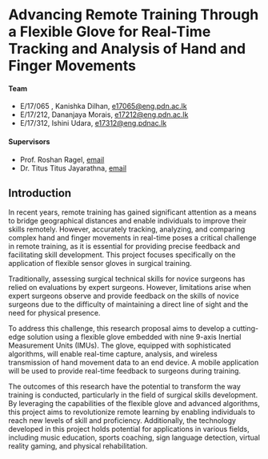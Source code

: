 # Advancing Remote Training Through a Flexible Glove for Real-Time Tracking and Analysis of Hand and Finger Movements

#### Team

- E/17/065 , Kanishka Dilhan, [e17065@eng.pdn.ac.lk](mailto:e17065@eng.pdn.ac.lk)
- E/17/212, Dananjaya Morais, [e17212@eng.pdn.ac.lk](mailto:e17212@eng.pdn.ac.lk)
- E/17/312, Ishini Udara, [e17312@eng.pdnac.lk](mailto:e17312@eng.pdnac.lk)

#### Supervisors

- Prof. Roshan Ragel, [email](mailto:name@eng.pdn.ac.lk)
- Dr. Titus Titus Jayarathna, [email](mailto:name@eng.pdn.ac.lk)

## Introduction

In recent years, remote training has gained significant attention as a means to bridge geographical distances and enable individuals to improve their skills remotely. However, accurately tracking, analyzing, and comparing complex hand and finger movements in real-time poses a critical challenge in remote training, as it is essential for providing precise feedback and facilitating skill development. This project focuses specifically on the application of flexible sensor gloves in surgical training.

Traditionally, assessing surgical technical skills for novice surgeons has relied on evaluations by expert surgeons. However, limitations arise when expert surgeons observe and provide feedback on the skills of novice surgeons due to the difficulty of maintaining a direct line of sight and the need for physical presence. 

To address this challenge, this research proposal aims to develop a cutting-edge solution using a flexible glove embedded with nine 9-axis Inertial Measurement Units (IMUs). The glove, equipped with sophisticated algorithms, will enable real-time capture, analysis, and wireless transmission of hand movement data to an end device. A mobile application will be used to provide real-time feedback to surgeons during training.

The outcomes of this research have the potential to transform the way training is conducted, particularly in the field of surgical skills development. By leveraging the capabilities of the flexible glove and advanced algorithms, this project aims to revolutionize remote learning by enabling individuals to reach new levels of skill and proficiency. Additionally, the technology developed in this project holds potential for applications in various fields, including music education, sports coaching, sign language detection, virtual reality gaming, and physical rehabilitation.

